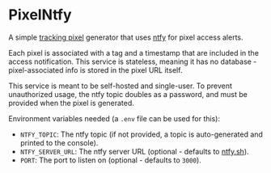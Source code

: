 # PixelNtfy

A simple [tracking pixel](https://en.wikipedia.org/wiki/Web_beacon) generator that uses [ntfy](https://ntfy.sh/) for pixel access alerts.

Each pixel is associated with a tag and a timestamp that are included in the access notification. This service is stateless, meaning it has no database - pixel-associated info is stored in the pixel URL itself.

This service is meant to be self-hosted and single-user. To prevent unauthorized usage, the ntfy topic doubles as a password, and must be provided when the pixel is generated.

Environment variables needed (a `.env` file can be used for this):
- `NTFY_TOPIC`: The ntfy topic (if not provided, a topic is auto-generated and printed to the console).
- `NTFY_SERVER_URL`: The ntfy server URL (optional - defaults to [ntfy.sh](https://ntfy.sh)).
- `PORT`: The port to listen on (optional - defaults to `3000`).